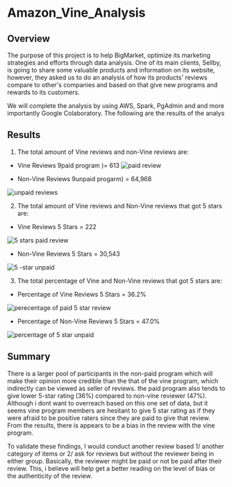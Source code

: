 # Amazon_Vine_Analysis

## Overview

The purpose of this project is to help BigMarket, optimize its marketing strategies and efforts through data analysis. One of its main clients, Sellby, is going to share some valuable products and information on its website, however, they asked us to do an analysis of how its products' reviews compare to other's companies and based on that give new programs and rewards to its customers. 

We will complete the analysis by using AWS, Spark, PgAdmin and and more importantly Google Colaboratory. The following are the results of the analys

## Results

1. The total amount of Vine reviews and non-Vine reviews are:

+ Vine Reviews 9paid program )= 613
![paid review](https://user-images.githubusercontent.com/115424156/232235500-9f77988b-b771-4c80-a068-2fb1d8fea7dc.png)


+ Non-Vine Reviews 9unpaid progarm) = 64,968

![unpaid reviews](https://user-images.githubusercontent.com/115424156/232235716-ac3358c3-b963-45f4-8f99-6fee56e76852.png)


2. The total amount of Vine reviews and Non-Vine reviews that got 5 stars are:

+ Vine Reviews 5 Stars = 222

![5 stars paid review](https://user-images.githubusercontent.com/115424156/232236147-6f8f394d-dc78-4a4c-be1b-01cca07068c8.png)

+ Non-Vine Reviews 5 Stars = 30,543

![5 -star unpaid](https://user-images.githubusercontent.com/115424156/232236722-ee04193d-820a-4bf8-86e6-02b06b414a11.png)


3. The total percentage of Vine and Non-Vine reviews that got 5 stars are:


+ Percentage of Vine Reviews 5 Stars = 36.2%

![perecentage of paid 5 star review](https://user-images.githubusercontent.com/115424156/232237059-6fbcf061-5368-416d-9e95-a584417ca3d4.png)

+ Percentage of Non-Vine Reviews 5 Stars = 47.0%

![percentage of 5 star unpaid](https://user-images.githubusercontent.com/115424156/232237120-c53ec114-17f9-4155-a431-4b05f061c3ae.png)


## Summary

There is a larger pool of participants in the non-paid program which will make their opinion more credible than the that of the vine program, which indirectly can be viewed as seller of reviews. the paid program also tends to give lower 5-star rating (36%) compared to non-vine reviewer (47%). Although i dont want to overreach based on this one set of data, but it seems vine program members are hesitant to give 5 star rating as if they were afraid to be positive raters since they are paid to give that review. 
From the results, there is appears to be a bias in the review with the vine program. 

To validate these findings, I would conduct another review based 1/ another category of items or 2/ ask for reviews but without the reviewer being in either group. Basically, the reviewer might be paid or not be paid after their review. 
This, i believe will help get a better reading on the level of bias or the authenticity of the review. 
